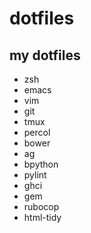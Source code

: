 # dotfiles

## my dotfiles

- zsh
- emacs
- vim
- git
- tmux
- percol
- bower
- ag
- bpython
- pylint
- ghci
- gem
- rubocop
- html-tidy
